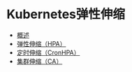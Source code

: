 # Kubernetes弹性伸缩
* [概述](/uk8s/administercluster/autoscaling/intro)
* [弹性伸缩（HPA）](/uk8s/administercluster/autoscaling/hpa)
* [定时伸缩（CronHPA）](/uk8s/administercluster/autoscaling/cronhpa)
* [集群伸缩（CA）](/uk8s/administercluster/autoscaling/ca)